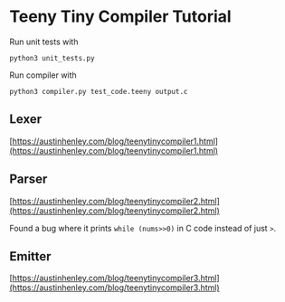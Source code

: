 # Teeny Tiny Compiler Tutorial 

Run unit tests with 
```
python3 unit_tests.py
```

Run compiler with
```
python3 compiler.py test_code.teeny output.c
```


## Lexer

[https://austinhenley.com/blog/teenytinycompiler1.html](https://austinhenley.com/blog/teenytinycompiler1.html)

## Parser

[https://austinhenley.com/blog/teenytinycompiler2.html](https://austinhenley.com/blog/teenytinycompiler2.html)

Found a bug where it prints `while (nums>>0)` in C code instead of just `>`. 

## Emitter
[https://austinhenley.com/blog/teenytinycompiler3.html](https://austinhenley.com/blog/teenytinycompiler3.html)


